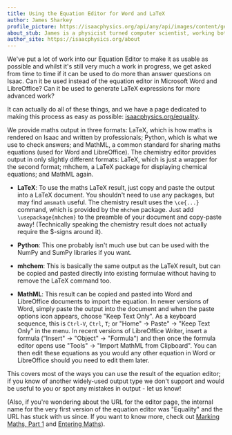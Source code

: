 ```yaml
---
title: Using the Equation Editor for Word and LaTeX
author: James Sharkey
profile_picture: https://isaacphysics.org/api/any/api/images/content/general_pages/about_us/photos/js.png
about_stub: James is a physicist turned computer scientist, working both on physics and computing for Isaac
author_site: https://isaacphysics.org/about
---
```

We've put a lot of work into our Equation Editor to make it as usable as possible and whilst it's still very much a work in progress, we get asked from time to time if it can be used to do more than answer questions on Isaac. Can it be used instead of the equation editor in Microsoft Word and LibreOffice? Can it be used to generate LaTeX expressions for more advanced work?

It can actually do all of these things, and we have a page dedicated to making this process as easy as possible: <a href="https://isaacphysics.org/equality" target="_blank">isaacphysics.org/equality</a>.

We provide maths output in three formats: LaTeX, which is how maths is rendered on Isaac and written by professionals; Python, which is what we use to check answers; and MathML, a common standard for sharing maths equations (used for Word and LibreOffice). The chemistry editor provides output in only slightly different formats: LaTeX, which is just a wrapper for the second format; mhchem, a LaTeX package for displaying chemical equations; and MathML again.

 - **LaTeX**: To use the maths LaTeX result, just copy and paste the output into a LaTeX document. You shouldn't need to use any packages, but may find `amsmath` useful. The chemistry result uses the `\ce{...}` command, which is provided by the `mhchem` package. Just add `\usepackage{mhchem}` to the preamble of your document and copy-paste away! (Technically speaking the chemistry result does not actually require the $-signs around it).

 - **Python**: This one probably isn't much use but can be used with the NumPy and SumPy libraries if you want.

 - **mhchem**: This is basically the same output as the LaTeX result, but can be copied and pasted directly into existing formulae without having to remove the LaTeX command too.

 - **MathML**: This result can be copied and pasted into Word and LibreOffice documents to import the equation. In newer versions of Word, simply paste the output into the document and when the paste options icon appears, choose "Keep Text Only". As a keyboard sequence, this is `Ctrl-V`, `Ctrl`, `T`; or "Home" -> Paste" -> "Keep Text Only" in the menu. In recent versions of LibreOffice Writer, insert a formula ("Insert" -> "Object" -> "Formula") and then once the formula editor opens use "Tools" -> "Import MathML from Clipboard". You can then edit these equations as you would any other equation in Word or LibreOffice should you need to edit them later.

 This covers most of the ways you can use the result of the equation editor; if you know of another widely-used output type we don't support and would be useful to you or spot any mistakes in output - let us know!

 (Also, if you're wondering about the URL for the editor page, the internal name for the very first version of the equation editor was "Equality" and the URL has stuck with us since. If you want to know more, check out [Marking Maths, Part 1](/marking-equations.html) and [Entering Maths](/entering-maths.html)).